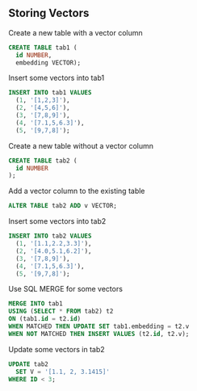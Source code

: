 ## Storing Vectors

Create a new table with a vector column

```SQL
CREATE TABLE tab1 (
  id NUMBER,
  embedding VECTOR);
```

Insert some vectors into tab1

```SQL
INSERT INTO tab1 VALUES
  (1, '[1,2,3]'),
  (2, '[4,5,6]'),
  (3, '[7,8,9]'),
  (4, '[7.1,5,6.3]'),
  (5, '[9,7,8]');
```

Create a new table without a vector column 
```SQL
CREATE TABLE tab2 (
  id NUMBER
);
```

Add a vector column to the existing table
```SQL
ALTER TABLE tab2 ADD v VECTOR;
```

Insert some vectors into tab2

```SQL
INSERT INTO tab2 VALUES
  (1, '[1.1,2.2,3.3]'),
  (2, '[4.0,5.1,6.2]'),
  (3, '[7,8,9]'),
  (4, '[7.1,5,6.3]'),
  (5, '[9,7,8]');
```

Use SQL MERGE for some vectors

```SQL
MERGE INTO tab1
USING (SELECT * FROM tab2) t2
ON (tab1.id = t2.id)
WHEN MATCHED THEN UPDATE SET tab1.embedding = t2.v
WHEN NOT MATCHED THEN INSERT VALUES (t2.id, t2.v);
```

Update some vectors in tab2

```SQL
UPDATE tab2 
  SET V = '[1.1, 2, 3.1415]'
WHERE ID < 3;
```
